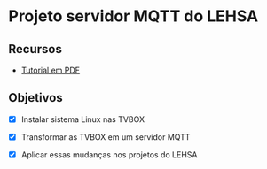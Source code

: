 # Projeto servidor MQTT do LEHSA

## Recursos

* [Tutorial em PDF](https://docs.google.com/document/d/e/2PACX-1vQ8zeM-riicV4_ocS5SxpNlclHpnVmUgITMX1lrhItQWTtS0vq2T1zuOQvbW9sZpAKuh51QWRIMq1Q7/pub)

## Objetivos

- [x] Instalar sistema Linux nas TVBOX
- [x] Transformar as TVBOX em um servidor MQTT
- [x] Aplicar essas mudanças nos projetos do LEHSA


